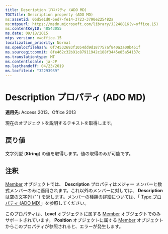 ```yaml
---
title: Description プロパティ (ADO MD)
TOCTitle: Description property (ADO MD)
ms:assetid: 06d5e1d0-6ed7-fe14-3723-3790e225482a
ms:mtpsurl: https://msdn.microsoft.com/library/JJ248816(v=office.15)
ms:contentKeyID: 48543055
ms.date: 09/18/2015
mtps_version: v=office.15
localization_priority: Normal
ms.openlocfilehash: 0f74532693f1054dd9d187757af840a3a00b451f
ms.sourcegitcommit: 8fe462c32b91c87911942c188f3445e85a54137c
ms.translationtype: MT
ms.contentlocale: ja-JP
ms.lasthandoff: 04/23/2019
ms.locfileid: "32293939"
---
```

# <a name="description-property-ado-md"></a>Description プロパティ (ADO MD)


**適用先:** Access 2013、Office 2013

現在のオブジェクトを説明するテキストを取得します。

## <a name="return-values"></a>戻り値

文字列型 (**String**) の値を取得します。値の取得のみが可能です。

## <a name="remarks"></a>注釈

[Member](member-object-ado-md.md) オブジェクトでは、 **Description** プロパティはメジャー メンバーと数式メンバーのみに適用されます。これ以外のメンバーに対しては、 **Description** は空の文字列 ("") を返します。メンバーの種類の詳細については、「 [Type プロパティ (ADO MD)](type-property-ado-md.md)」を参照してください。

このプロパティは、**Level** オブジェクトに属する [Member](level-object-ado-md.md) オブジェクトでのみサポートされています。 **Position** オブジェクトに属する [Member](position-object-ado-md.md) オブジェクトからこのプロパティが参照されると、エラーが発生します。

